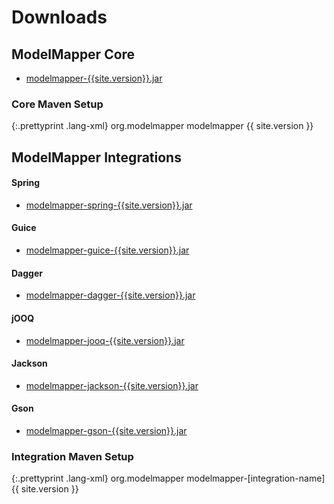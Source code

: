 # Downloads

## ModelMapper Core

* [modelmapper-{{site.version}}.jar](http://search.maven.org/remotecontent?filepath=org/modelmapper/modelmapper/{{site.version}}/modelmapper-{{site.version}}.jar)

### Core Maven Setup

{:.prettyprint .lang-xml}
	<dependency>
	  <groupId>org.modelmapper</groupId>
	  <artifactId>modelmapper</artifactId>
	  <version>{{ site.version }}</version>
	</dependency>

## ModelMapper Integrations

#### Spring

* [modelmapper-spring-{{site.version}}.jar](http://search.maven.org/remotecontent?filepath=org/modelmapper/extensions/modelmapper-spring/{{site.version}}/modelmapper-gson-{{site.version}}.jar)

#### Guice

* [modelmapper-guice-{{site.version}}.jar](http://search.maven.org/remotecontent?filepath=org/modelmapper/extensions/modelmapper-guice/{{site.version}}/modelmapper-gson-{{site.version}}.jar)

#### Dagger

* [modelmapper-dagger-{{site.version}}.jar](http://search.maven.org/remotecontent?filepath=org/modelmapper/extensions/modelmapper-dagger/{{site.version}}/modelmapper-gson-{{site.version}}.jar)

#### jOOQ

* [modelmapper-jooq-{{site.version}}.jar](http://search.maven.org/remotecontent?filepath=org/modelmapper/extensions/modelmapper-jooq/{{site.version}}/modelmapper-gson-{{site.version}}.jar)

#### Jackson

* [modelmapper-jackson-{{site.version}}.jar](http://search.maven.org/remotecontent?filepath=org/modelmapper/extensions/modelmapper-jackson/{{site.version}}/modelmapper-gson-{{site.version}}.jar)

#### Gson

* [modelmapper-gson-{{site.version}}.jar](http://search.maven.org/remotecontent?filepath=org/modelmapper/extensions/modelmapper-gson/{{site.version}}/modelmapper-gson-{{site.version}}.jar)

### Integration Maven Setup

{:.prettyprint .lang-xml}
	<dependency>
	  <groupId>org.modelmapper</groupId>
	  <artifactId>modelmapper-[integration-name]</artifactId>
	  <version>{{ site.version }}</version>
	</dependency>


